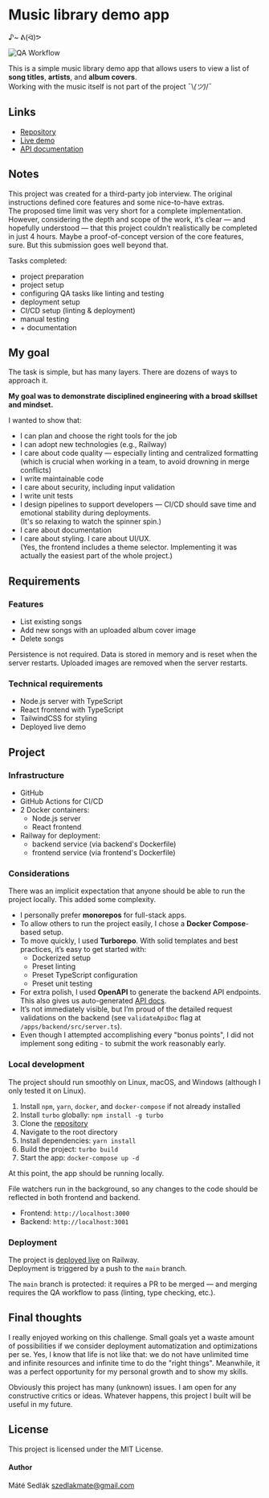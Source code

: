 # Music library demo app 
♪~ ᕕ(ᐛ)ᕗ

![QA Workflow](https://github.com/szedlakmate/demo-song-listing/actions/workflows/push-qa.yml/badge.svg)

This is a simple music library demo app that allows users to view a list of **song titles**, **artists**, and **album covers**.  
Working with the music itself is not part of the project ¯\\_(ツ)_/¯

## Links

- [Repository](https://github.com/szedlakmate/demo-song-listing)
- [Live demo](https://demo-music-list.up.railway.app/)
- [API documentation](https://demo-song-listing-production.up.railway.app/api-docs/)

## Notes

This project was created for a third-party job interview. The original instructions defined core features and some nice-to-have extras.  
The proposed time limit was very short for a complete implementation.  
However, considering the depth and scope of the work, it’s clear — and hopefully understood — that this project couldn’t realistically be completed in just 4 hours. Maybe a proof-of-concept version of the core features, sure. But this submission goes well beyond that.

Tasks completed:

- project preparation
- project setup
- configuring QA tasks like linting and testing
- deployment setup
- CI/CD setup (linting & deployment)
- manual testing
- \+ documentation

## My goal

The task is simple, but has many layers. There are dozens of ways to approach it.

**My goal was to demonstrate disciplined engineering with a broad skillset and mindset.**

I wanted to show that:

- I can plan and choose the right tools for the job
- I can adopt new technologies (e.g., Railway)
- I care about code quality — especially linting and centralized formatting  
  (which is crucial when working in a team, to avoid drowning in merge conflicts)
- I write maintainable code
- I care about security, including input validation
- I write unit tests
- I design pipelines to support developers — CI/CD should save time and emotional stability during deployments.  
  (It's so relaxing to watch the spinner spin.)
- I care about documentation
- I care about styling. I care about UI/UX.  
  (Yes, the frontend includes a theme selector. Implementing it was actually the easiest part of the whole project.)

## Requirements

### Features

- List existing songs
- Add new songs with an uploaded album cover image
- Delete songs

Persistence is not required. Data is stored in memory and is reset when the server restarts.
Uploaded images are removed when the server restarts.

### Technical requirements

- Node.js server with TypeScript
- React frontend with TypeScript
- TailwindCSS for styling
- Deployed live demo

## Project

### Infrastructure

- GitHub
- GitHub Actions for CI/CD
- 2 Docker containers:
  - Node.js server
  - React frontend
- Railway for deployment:
  - backend service (via backend's Dockerfile)
  - frontend service (via frontend's Dockerfile)

### Considerations

There was an implicit expectation that anyone should be able to run the project locally. This added some complexity.

- I personally prefer **monorepos** for full-stack apps.
- To allow others to run the project easily, I chose a **Docker Compose**-based setup.
- To move quickly, I used **Turborepo**. With solid templates and best practices, it’s easy to get started with:
  - Dockerized setup
  - Preset linting
  - Preset TypeScript configuration
  - Preset unit testing
- For extra polish, I used **OpenAPI** to generate the backend API endpoints. This also gives us auto-generated [API docs](https://demo-song-listing-production.up.railway.app/api-docs/).
- It’s not immediately visible, but I’m proud of the detailed request validations on the backend (see `validateApiDoc` flag at `/apps/backend/src/server.ts`).  
- Even though I attempted accomplishing every "bonus points", I did not implement song editing - to submit the work reasonably early.

### Local development

The project should run smoothly on Linux, macOS, and Windows (although I only tested it on Linux).

1. Install `npm`, `yarn`, `docker`, and `docker-compose` if not already installed
2. Install `turbo` globally: `npm install -g turbo`
3. Clone the [repository](https://github.com/szedlakmate/demo-song-listing)
4. Navigate to the root directory
5. Install dependencies: `yarn install`
6. Build the project: `turbo build`
7. Start the app: `docker-compose up -d`

At this point, the app should be running locally.

File watchers run in the background, so any changes to the code should be reflected in both frontend and backend.

- Frontend: `http://localhost:3000`
- Backend: `http://localhost:3001`

### Deployment

The project is [deployed live](https://demo-music-list.up.railway.app/) on Railway.  
Deployment is triggered by a push to the `main` branch.

The `main` branch is protected: it requires a PR to be merged — and merging requires the QA workflow to pass (linting, type checking, etc.).

## Final thoughts

I really enjoyed working on this challenge. Small goals yet a waste amount of possibilities if we consider deployment automatization and optimizations per se.
Yes, I know that life is not like that: we do not have unlimited time and infinite resources and infinite time to do the "right things". 
Meanwhile, it was a perfect opportunity for my personal growth and to show my skills.

Obviously this project has many (unknown) issues. I am open for any constructive critics or ideas.
Whatever happens, this project I built will be useful in my future.

## License
This project is licensed under the MIT License.

#### Author
Máté Sedlák
szedlakmate@gmail.com
